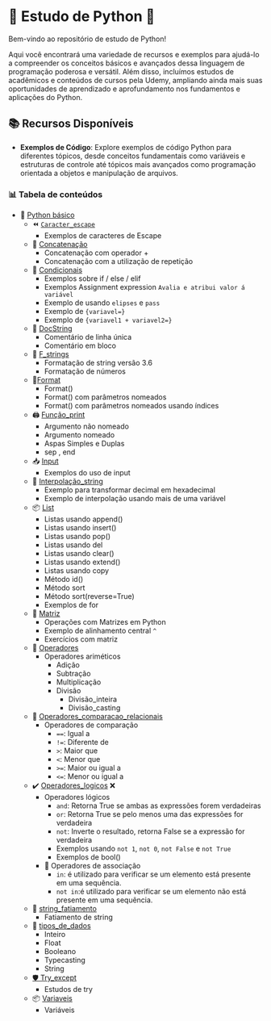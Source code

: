 # 🐍 Estudo de Python 🚀

Bem-vindo ao repositório de estudo de Python!

Aqui você encontrará uma variedade de recursos e exemplos para ajudá-lo a compreender os conceitos básicos e avançados dessa linguagem de programação poderosa e versátil. Além disso, incluímos estudos de acadêmicos e conteúdos de cursos pela Udemy, ampliando ainda mais suas oportunidades de aprendizado e aprofundamento nos fundamentos e aplicações do Python.

## 📚 Recursos Disponíveis

- **Exemplos de Código**: Explore exemplos de código Python para diferentes tópicos, desde conceitos fundamentais como variáveis e estruturas de controle até tópicos mais avançados como programação orientada a objetos e manipulação de arquivos.

### 📊 Tabela de conteúdos

- 🧱 [Python básico](#python-básico)
    - ⏪ [`Caracter_escape`](https://github.com/FabioFlorencio/curso-de-python/tree/master/python_basico/caracter_escape)
      - Exemplos de caracteres de Escape
    - 🔗 [Concatenação](https://github.com/FabioFlorencio/curso-de-python/tree/master/python_basico/concatenacao)
      - Concatenação com operador +
      - Concatenação com a utilização de repetição
    - 🚦 [Condicionais](https://github.com/FabioFlorencio/curso-de-python/tree/master/python_basico/condicionais)
      * Exemplos sobre if / else / elif
      * Exemplos Assignment expression `Avalia e atribui valor á variável`
      * Exemplo de usando `elipses` e `pass`
      * Exemplo de `{variavel=}`
      * Exemplo de `{variavel1 + variavel2=}`
    - 📝 [DocString](https://github.com/FabioFlorencio/curso-de-python/tree/master/python_basico/DocString)
      - Comentário de linha única
      - Comentário em bloco
    - 🏹 [F_strings](https://github.com/FabioFlorencio/curso-de-python/tree/master/python_basico/f_strings)
      - Formatação de string versão 3.6
      - Formatação de números
    - 📝[Format](https://github.com/FabioFlorencio/curso-de-python/tree/master/python_basico/format)
      - Format()
      - Format() com parâmetros nomeados
      - Format() com parâmetros nomeados usando índices
    - 🖨️ [Função_print](https://github.com/FabioFlorencio/curso-de-python/tree/master/python_basico/funcao_print)
      - Argumento não nomeado
      - Argumento nomeado
      - Aspas Simples e Duplas
      - sep , end
    - 📥 [Input](https://github.com/FabioFlorencio/curso-de-python/tree/master/python_basico/input)
      - Exemplos do uso de input
    - 🎯 [Interpolação_string](https://github.com/FabioFlorencio/curso-de-python/tree/master/python_basico/interpolacao_string)
       - Exemplo para transformar decimal em hexadecimal
       - Exemplo de interpolação usando mais de uma variável 
    - 📦 [List](https://github.com/FabioFlorencio/curso-de-python/tree/master/python_basico/list)
      - Listas usando append()
      - Listas usando insert()
      - Listas usando pop()
      - Listas usando del
      - Listas usando clear()
      - Listas usando extend()
      - Listas usando copy
      - Método id()
      - Método sort
      - Método sort(reverse=True)
      - Exemplos de for
    - 🧩 [Matriz](https://github.com/FabioFlorencio/curso-de-python/tree/master/python_basico/matriz)
      - Operações com Matrizes em Python
      - Exemplo de alinhamento central `^`
      - Exercícios com matriz
    - 🧮 [Operadores](https://github.com/FabioFlorencio/curso-de-python/tree/master/python_basico/matriz)
      - Operadores ariméticos
        - Adição
        - Subtração
        - Multiplicação
        - Divisão 
          - Divisão_inteira
          - Divisão_casting            
    - 🧮 [Operadores_comparacao_relacionais](https://github.com/FabioFlorencio/curso-de-python/tree/master/python_basico/operadores_comparacao_relacionais)      
      - Operadores de comparação
        - `==`: Igual a
        - `!=`: Diferente de
        - `>`: Maior que
        - `<`: Menor que
        - `>=`: Maior ou igual a
        - `<=`: Menor ou igual a
    - ✔️ [Operadores_logicos](https://github.com/FabioFlorencio/curso-de-python/tree/master/python_basico/operadores_logicos) ❌
      - Operadores lógicos
        - `and`: Retorna True se ambas as expressões forem verdadeiras
        - `or`: Retorna True se pelo menos uma das expressões for verdadeira
        - `not`: Inverte o resultado, retorna False se a expressão for verdadeira
        - Exemplos usando `not 1`, `not 0`, `not False` e `not True`
        - Exemplos de bool()
      - 🤝 Operadores de associação 
        - `in`: é utilizado para verificar se um elemento está presente em uma sequência.
        - `not in`:é utilizado para verificar se um elemento não está presente em uma sequência.  
    - 🔪 [string_fatiamento](https://github.com/FabioFlorencio/curso-de-python/tree/master/python_basico/string_fatiamento)
      - Fatiamento de string
    - 🎲 [tipos_de_dados](https://github.com/FabioFlorencio/curso-de-python/tree/master/python_basico/tipos_de_dados)
      - Inteiro
      - Float
      - Booleano
      - Typecasting
      - String
  - [🛡️ Try_except](https://github.com/FabioFlorencio/curso-de-python/tree/master/python_basico/try_except)
    - Estudos de try
  - 📦 [Variaveis](https://github.com/FabioFlorencio/curso-de-python/tree/master/python_basico/variaveis)
    - Variáveis











